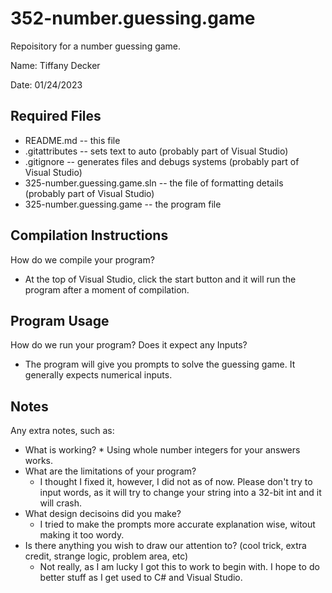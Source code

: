 # 352-number.guessing.game
Repoisitory for a number guessing game.

Name: Tiffany Decker

Date: 01/24/2023

## Required Files
* README.md -- this file
* .gitattributes -- sets text to auto (probably part of Visual Studio)
* .gitignore -- generates files and debugs systems (probably part of Visual Studio)
* 325-number.guessing.game.sln -- the file of formatting details (probably part of Visual Studio)
* 325-number.guessing.game -- the program file

## Compilation Instructions
How do we compile your program?
* At the top of Visual Studio, click the start button and it will run the program after a moment of compilation.

## Program Usage
How do we run your program? Does it expect any Inputs?
* The program will give you prompts to solve the guessing game. It generally expects numerical inputs.

## Notes
Any extra notes, such as:
* What is working?
      * Using whole number integers for your answers works.
* What are the limitations of your program?
  * I thought I fixed it, however, I did not as of now. Please don't try to input words, as it will try to change your string into a 32-bit int and it will crash.
* What design decisoins did you make?
  * I tried to make the prompts more accurate explanation wise, witout making it too wordy.
* Is there anything you wish to draw our attention to? (cool trick, extra credit, strange logic, problem area, etc)
  * Not really, as I am lucky I got this to work to begin with. I hope to do better stuff as I get used to C# and Visual Studio.
